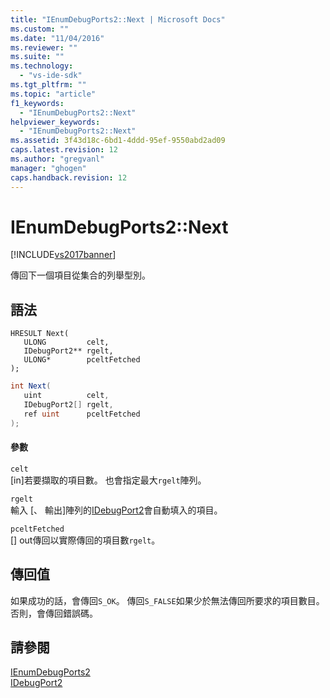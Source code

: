 ```yaml
---
title: "IEnumDebugPorts2::Next | Microsoft Docs"
ms.custom: ""
ms.date: "11/04/2016"
ms.reviewer: ""
ms.suite: ""
ms.technology: 
  - "vs-ide-sdk"
ms.tgt_pltfrm: ""
ms.topic: "article"
f1_keywords: 
  - "IEnumDebugPorts2::Next"
helpviewer_keywords: 
  - "IEnumDebugPorts2::Next"
ms.assetid: 3f43d18c-6bd1-4ddd-95ef-9550abd2ad09
caps.latest.revision: 12
ms.author: "gregvanl"
manager: "ghogen"
caps.handback.revision: 12
---
```

# IEnumDebugPorts2::Next
[!INCLUDE[vs2017banner](../../../code-quality/includes/vs2017banner.md)]

傳回下一個項目從集合的列舉型別。  
  
## 語法  
  
```cpp#  
HRESULT Next(  
   ULONG         celt,  
   IDebugPort2** rgelt,  
   ULONG*        pceltFetched  
);  
```  
  
```c#  
int Next(  
   uint          celt,  
   IDebugPort2[] rgelt,  
   ref uint      pceltFetched  
);  
```  
  
#### 參數  
 `celt`  
 \[in\]若要擷取的項目數。  也會指定最大`rgelt`陣列。  
  
 `rgelt`  
 輸入 \[、 輸出\]陣列的[IDebugPort2](../../../extensibility/debugger/reference/idebugport2.md)會自動填入的項目。  
  
 `pceltFetched`  
 \[\] out傳回以實際傳回的項目數`rgelt`。  
  
## 傳回值  
 如果成功的話，會傳回`S_OK`。  傳回`S_FALSE`如果少於無法傳回所要求的項目數目。 否則，會傳回錯誤碼。  
  
## 請參閱  
 [IEnumDebugPorts2](../../../extensibility/debugger/reference/ienumdebugports2.md)   
 [IDebugPort2](../../../extensibility/debugger/reference/idebugport2.md)